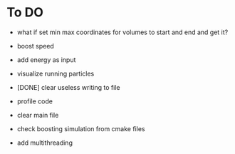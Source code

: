 # To DO

- what if set min max coordinates for volumes to start and end and get it?


- boost speed
- add energy as input
- visualize running particles
- [DONE] clear useless writing to file
- profile code
- clear main file
- check boosting simulation from cmake files
- add multithreading
